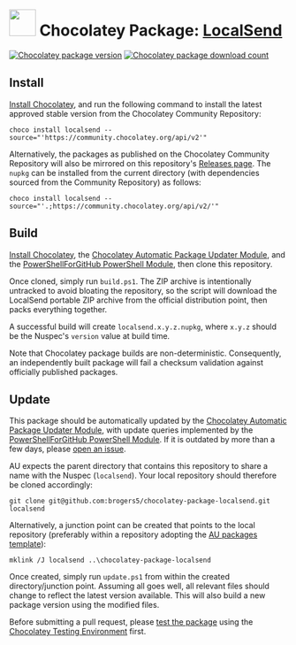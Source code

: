 ﻿# <img src="https://cdn.jsdelivr.net/gh/brogers5/chocolatey-package-localsend@6414b40023c2c8fa002621c682a5dc6dd92e3f14/localsend.png" width="48" height="48"/> Chocolatey Package: [LocalSend](https://community.chocolatey.org/packages/localsend)

[![Chocolatey package version](https://img.shields.io/chocolatey/v/localsend.svg)](https://community.chocolatey.org/packages/localsend)
[![Chocolatey package download count](https://img.shields.io/chocolatey/dt/localsend.svg)](https://community.chocolatey.org/packages/localsend)

## Install

[Install Chocolatey](https://chocolatey.org/install), and run the following command to install the latest approved stable version from the Chocolatey Community Repository:

```shell
choco install localsend --source="'https://community.chocolatey.org/api/v2'"
```

Alternatively, the packages as published on the Chocolatey Community Repository will also be mirrored on this repository's [Releases page](https://github.com/brogers5/chocolatey-package-localsend/releases). The `nupkg` can be installed from the current directory (with dependencies sourced from the Community Repository) as follows:

```shell
choco install localsend --source="'.;https://community.chocolatey.org/api/v2/'"
```

## Build

[Install Chocolatey](https://chocolatey.org/install), the [Chocolatey Automatic Package Updater Module](https://github.com/majkinetor/au), and the [PowerShellForGitHub PowerShell Module](https://github.com/microsoft/PowerShellForGitHub), then clone this repository.

Once cloned, simply run `build.ps1`. The ZIP archive is intentionally untracked to avoid bloating the repository, so the script will download the LocalSend portable ZIP archive from the official distribution point, then packs everything together.

A successful build will create `localsend.x.y.z.nupkg`, where `x.y.z` should be the Nuspec's `version` value at build time.

Note that Chocolatey package builds are non-deterministic. Consequently, an independently built package will fail a checksum validation against officially published packages.

## Update

This package should be automatically updated by the [Chocolatey Automatic Package Updater Module](https://github.com/majkinetor/au), with update queries implemented by the [PowerShellForGitHub PowerShell Module](https://github.com/microsoft/PowerShellForGitHub). If it is outdated by more than a few days, please [open an issue](https://github.com/brogers5/chocolatey-package-localsend/issues).

AU expects the parent directory that contains this repository to share a name with the Nuspec (`localsend`). Your local repository should therefore be cloned accordingly:

```shell
git clone git@github.com:brogers5/chocolatey-package-localsend.git localsend
```

Alternatively, a junction point can be created that points to the local repository (preferably within a repository adopting the [AU packages template](https://github.com/majkinetor/au-packages-template)):

```shell
mklink /J localsend ..\chocolatey-package-localsend
```

Once created, simply run `update.ps1` from within the created directory/junction point. Assuming all goes well, all relevant files should change to reflect the latest version available. This will also build a new package version using the modified files.

Before submitting a pull request, please [test the package](https://docs.chocolatey.org/en-us/community-repository/moderation/package-verifier#steps-for-each-package) using the [Chocolatey Testing Environment](https://github.com/chocolatey-community/chocolatey-test-environment) first.
